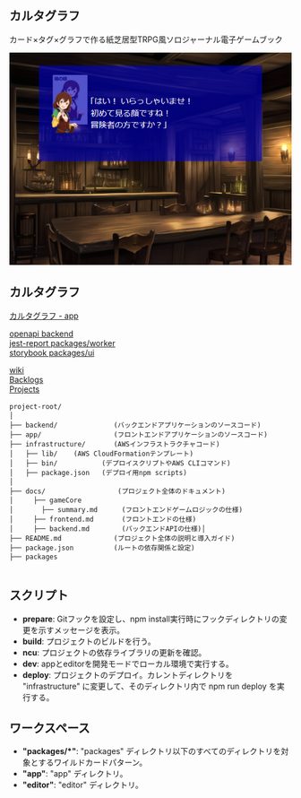 ## カルタグラフ
カード×タグ×グラフで作る紙芝居型TRPG風ソロジャーナル電子ゲームブック

<div><img src="./docs/assets/images/demo.png" /></div>

## カルタグラフ
[カルタグラフ - app](https://d39tlgyf23zo7h.cloudfront.net/app/)  

[openapi backend](https://hibohiboo.github.io/kartagraph-monorepo/public/kartagraph-openapi/)  
[jest-report packages/worker](https://hibohiboo.github.io/kartagraph-monorepo/public/jest-reports-worker/jest.html)  
[storybook packages/ui](https://hibohiboo.github.io/kartagraph-monorepo/public/kartagraph-components/)  

[wiki](https://github.com/hibohiboo/kartagraph-monorepo/wiki/%E3%83%95%E3%83%AD%E3%83%B3%E3%83%88%E3%82%A8%E3%83%B3%E3%83%89)  
[Backlogs](https://github.com/hibohiboo/kartagraph-monorepo/issues)  
[Projects](https://github.com/users/hibohiboo/projects/3/views/1)  

```
project-root/
│
├── backend/              (バックエンドアプリケーションのソースコード)
├── app/                  (フロントエンドアプリケーションのソースコード)
├── infrastructure/       (AWSインフラストラクチャコード)
│   ├── lib/    (AWS CloudFormationテンプレート)
│   ├── bin/           (デプロイスクリプトやAWS CLIコマンド)
│   ├── package.json   (デプロイ用npm scripts)
│
├── docs/                  (プロジェクト全体のドキュメント)
│     ├── gameCore 
│       ├── summary.md      (フロントエンドゲームロジックの仕様)
│     ├── frontend.md       (フロントエンドの仕様)
│     ├── backend.md        (バックエンドAPIの仕様)│
├── README.md             (プロジェクト全体の説明と導入ガイド)
├── package.json          (ルートの依存関係と設定)
├── packages


```

## スクリプト

- **prepare**: Gitフックを設定し、npm install実行時にフックディレクトリの変更を示すメッセージを表示。
- **build**: プロジェクトのビルドを行う。
- **ncu**: プロジェクトの依存ライブラリの更新を確認。
- **dev**: appとeditorを開発モードでローカル環境で実行する。
- **deploy**: プロジェクトのデプロイ。カレントディレクトリを "infrastructure" に変更して、そのディレクトリ内で npm run deploy を実行する。

## ワークスペース

- **"packages/*"**: "packages" ディレクトリ以下のすべてのディレクトリを対象とするワイルドカードパターン。
- **"app"**: "app" ディレクトリ。
- **"editor"**: "editor" ディレクトリ。